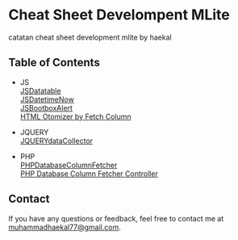 # Cheat Sheet Develompent MLite

catatan cheat sheet development mlite by haekal

## Table of Contents
- JS<br>
  [JSDatatable](https://github.com/hcalldee/mycheatsheet/blob/main/jsCS.md#jsdatatable)<br>
  [JSDatetimeNow](https://github.com/hcalldee/mycheatsheet/blob/main/jsCS.md#datetimenow)<br>
  [JSBootboxAlert](https://github.com/hcalldee/mycheatsheet/blob/main/jsCS.md#bootbox)<br>
  [HTML Otomizer by Fetch Column](https://github.com/hcalldee/mycheatsheet/blob/main/jsCS.md#buat_html_otomatis_dari_fetch_db)<br>
  
- JQUERY<br>
  [JQUERYdataCollector](https://github.com/hcalldee/mycheatsheet/blob/main/jqCS.md)<br>
- PHP <br>
  [PHPDatabaseColumnFetcher](https://github.com/hcalldee/mycheatsheet/blob/main/PHPCS.md#database_column_fetch)<br>
  [PHP Database Column Fetcher Controller](https://github.com/hcalldee/mycheatsheet/blob/main/PHPCS.md#controller_fetch_column_db)

  

## Contact

If you have any questions or feedback, feel free to contact me at [muhammadhaekal77@gmail.com](mailto:muhammadhaekal77@gmail.com).



